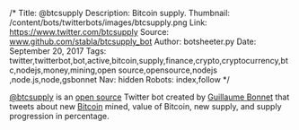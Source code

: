 /*
Title: @btcsupply 
Description: Bitcoin supply.
Thumbnail: /content/bots/twitterbots/images/btcsupply.png
Link: https://www.twitter.com/btcsupply 
Source: www.github.com/stabla/btcsupply_bot 
Author: botsheeter.py
Date: September 20, 2017
Tags: twitter,twitterbot,bot,active,bitcoin,supply,finance,crypto,cryptocurrency,btc,nodejs,money,mining,open source,opensource,nodejs ,node.js,node,gsbonnet
Nav: hidden
Robots: index,follow
*/

[@btcsupply](https://www.twitter.com/btcsupply) is an [open source](https://www.github.com/stabla/btcsupply_bot) Twitter bot created by [Guillaume Bonnet](https://twitter.com/gsbonnet) that tweets about new [Bitcoin](https://en.wikipedia.org/wiki/Bitcoin) mined, value of Bitcoin, new supply, and supply progression in percentage.
